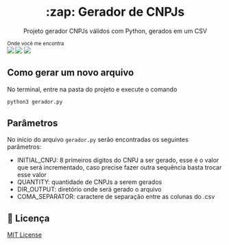 <p align="center">
  <h1 align="center">:zap: Gerador de CNPJs</h2>
  <p align="center">Projeto gerador CNPJs válidos com Python, gerados em um CSV</p>
</p>

<sub>Onde você me encontra<br> 
    [<img src = "https://img.shields.io/badge/github-black.svg?&style=for-the-badge&logo=github&logoColor=white">](https://github.com/daniloaluiz)
    [<img src="https://img.shields.io/badge/linkedin-%230077B5.svg?&style=for-the-badge&logo=linkedin&logoColor=white" />](https://www.linkedin.com/in/daniloaluiz/) 
    [<img src = "https://img.shields.io/badge/instagram-%23E4405F.svg?&style=for-the-badge&logo=instagram&logoColor=white">](https://www.instagram.com/daniloaluiz/) 
</sub>
## Como gerar um novo arquivo
No terminal, entre na pasta do projeto e execute o comando 
```bash
python3 gerador.py
```
## Parâmetros
No início do arquivo `gerador.py` serão encontradas os seguintes parâmetros:

- INITIAL_CNPJ: 8 primeiros dígitos do CNPJ a ser gerado, esse é o valor que será incrementado, caso precise fazer outra sequência basta trocar esse valor
- QUANTITY: quantidade de CNPJs a serem gerados
- DIR_OUTPUT: diretório onde será gerado o arquivo
- COMA_SEPARATOR: caractere de separação entre as colunas do .csv
## :pushpin: Licença
[MIT License](/LICENSE) <br>
